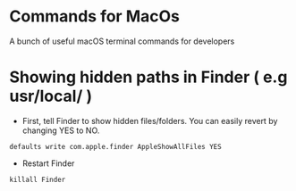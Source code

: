 # Commands for MacOs
A bunch of useful macOS terminal commands for developers

# Showing hidden paths in Finder ( e.g usr/local/ )
- First, tell Finder to show hidden files/folders. You can easily revert by changing YES to NO.

```defaults write com.apple.finder AppleShowAllFiles YES```
- Restart Finder

```killall Finder```

